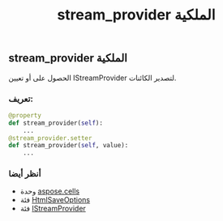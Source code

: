 ﻿---
title: stream_provider الملكية
second_title: Aspose.Cells for Python via .NET API المراجع
description:
type: docs
weight: 600
url: /ar/python-net/aspose.cells/htmlsaveoptions/stream_provider/
is_root: false
---
##  stream_provider الملكية

الحصول على أو تعيين IStreamProvider لتصدير الكائنات.
###  تعريف:
```python
@property
def stream_provider(self):
    ...
@stream_provider.setter
def stream_provider(self, value):
    ...
```

###  أنظر أيضا
* وحدة [aspose.cells](../../)
* فئة [HtmlSaveOptions](/cells/ar/python-net/aspose.cells/htmlsaveoptions)
* فئة [IStreamProvider](/cells/ar/python-net/aspose.cells/istreamprovider)
